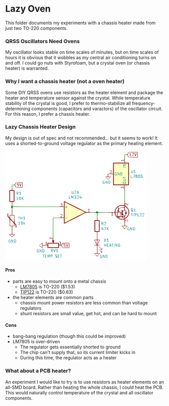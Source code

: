 # Lazy Oven

This folder documents my experiments with a chassis heater made from just two TO-220 components.

### QRSS Oscillators Need Ovens
My oscillator looks stable on time scales of minutes, but on time scales of hours it is obvious that it wobbles as my central air conditioning turns on and off. I could go nuts with Styrofoam, but a crystal oven (or chassis heater) is warranted.

### Why I want a chassis heater (not a oven heater)
Some DIY QRSS ovens use resistors as the heater element and package the heater and temperature sensor against the crystal. While temperature stability of the crystal is good, I prefer to thermo-stabilize all frequency-determining components (capacitors and varactors) of the oscillator circuit. For this reason, I prefer a chassis heater.

### Lazy Chassis Heater Design
My design is out of spec and not recommended... but it seems to work! It uses a shorted-to-ground voltage regulator as the primary heating element.

![](oven-aj4vd-lazy.png)

#### Pros
* parts are easy to mount onto a metal chassis
  * [LM7805](https://www.mouser.com/ProductDetail/Texas-Instruments/LM7805CT-NOPB?qs=sGAEpiMZZMtUqDgmOWBjgBeg5pzg%2F1aQ1zF1gFoZCvY%3D) is TO-220 ($1.53)
  * [TIP122](https://www.mouser.com/ProductDetail/STMicroelectronics/TIP122?qs=sGAEpiMZZMutXGli8Ay4kAuOt55Alb1HlrwjuqhEgeo%3D) is TO-220 ($0.63)
* the heater elements are common parts
  * chassis mount power resistors are less common than voltage regulators
  * shunt resistors are small value, get hot, and can be hard to mount

#### Cons
* bang-bang regulation (though this could be improved)
* LM7805 is over-driven
  * The regulator gets essentially shorted to ground
  * The chip can't supply that, so its current limiter kicks in
  * During this time, the regulator acts as a heater

### What about a PCB heater?
An experiment I would like to try is to use resistors as heater elements on an all-SMD board. Rather than heating the whole chassis, I could heat the PCB. This would naturally control temperature of the crystal and all oscillator components.